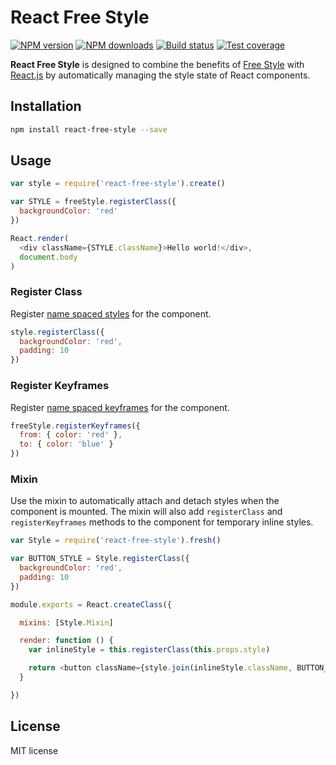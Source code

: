 # React Free Style

[![NPM version][npm-image]][npm-url]
[![NPM downloads][downloads-image]][downloads-url]
[![Build status][travis-image]][travis-url]
[![Test coverage][coveralls-image]][coveralls-url]

**React Free Style** is designed to combine the benefits of [Free Style](https://github.com/blakeembrey/free-style) with [React.js](https://github.com/facebook/react) by automatically managing the style state of React components.

## Installation

```sh
npm install react-free-style --save
```

## Usage

```js
var style = require('react-free-style').create()

var STYLE = freeStyle.registerClass({
  backgroundColor: 'red'
})

React.render(
  <div className={STYLE.className}>Hello world!</div>,
  document.body
)
```

### Register Class

Register [name spaced styles](https://github.com/blakeembrey/free-style#namespaced-styles) for the component.

```js
style.registerClass({
  backgroundColor: 'red',
  padding: 10
})
```

### Register Keyframes

Register [name spaced keyframes](https://github.com/blakeembrey/free-style#keyframes) for the component.

```js
freeStyle.registerKeyframes({
  from: { color: 'red' },
  to: { color: 'blue' }
})
```

### Mixin

Use the mixin to automatically attach and detach styles when the component is mounted. The mixin will also add `registerClass` and `registerKeyframes` methods to the component for temporary inline styles.

```js
var Style = require('react-free-style').fresh()

var BUTTON_STYLE = Style.registerClass({
  backgroundColor: 'red',
  padding: 10
})

module.exports = React.createClass({

  mixins: [Style.Mixin]

  render: function () {
    var inlineStyle = this.registerClass(this.props.style)

    return <button className={style.join(inlineStyle.className, BUTTON_STYLE.className)} />
  }

})
```

## License

MIT license

[npm-image]: https://img.shields.io/npm/v/react-free-style.svg?style=flat
[npm-url]: https://npmjs.org/package/react-free-style
[downloads-image]: https://img.shields.io/npm/dm/react-free-style.svg?style=flat
[downloads-url]: https://npmjs.org/package/react-free-style
[travis-image]: https://img.shields.io/travis/blakeembrey/react-free-style.svg?style=flat
[travis-url]: https://travis-ci.org/blakeembrey/react-free-style
[coveralls-image]: https://img.shields.io/coveralls/blakeembrey/react-free-style.svg?style=flat
[coveralls-url]: https://coveralls.io/r/blakeembrey/react-free-style?branch=master
